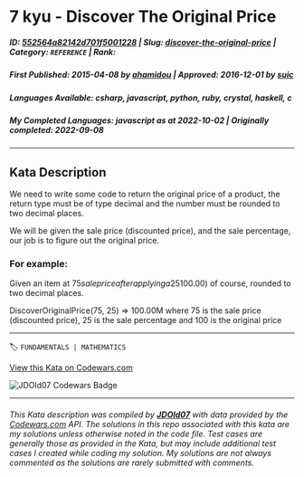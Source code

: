 # 7 kyu - Discover The Original Price

##### **ID**: [552564a82142d701f5001228](https://www.codewars.com/kata/552564a82142d701f5001228) | **Slug**: [discover-the-original-price](https://www.codewars.com/kata/552564a82142d701f5001228) | **Category**: `REFERENCE` | **Rank**: <span style="color:white">7 kyu</span>

##### **First Published**: 2015-04-08 ***by*** [ahamidou](https://www.codewars.com/users/ahamidou) | **Approved**: 2016-12-01 ***by*** [suic](https://www.codewars.com/users/suic)

##### **Languages Available**: csharp, javascript, python, ruby, crystal, haskell, c

##### **My Completed Languages**: javascript ***as at*** 2022-10-02 | **Originally completed**: 2022-09-08

---

## Kata Description


We need to write some code to return the original price of a product, the return type must be of type decimal and the number must be rounded to two decimal places.



We will be given the sale price (discounted price), and the sale percentage, our job is to figure out the original price.





### For example:



Given an item at $75 sale price after applying a 25% discount, the function should return the original price of that item before applying the sale percentage, which is ($100.00) of course, rounded to two decimal places.





DiscoverOriginalPrice(75, 25) => 100.00M where 75 is the sale price (discounted price), 25 is the sale percentage and 100 is the original price



---


🏷 `FUNDAMENTALS | MATHEMATICS`


[View this Kata on Codewars.com](https://www.codewars.com/kata/552564a82142d701f5001228)

![](https://www.codewars.com/users/jdold07/badges/large "JDOld07 Codewars Badge")

---

###### *This Kata description was compiled by [**JDOld07**](https://tpstech.dev) with data provided by the [Codewars.com](https://www.codewars.com) API.  The solutions in this repo associated with this kata are my solutions unless otherwise noted in the code file.  Test cases are generally those as provided in the Kata, but may include additional test cases I created while coding my solution.  My solutions are not always commented as the solutions are rarely submitted with comments.*
